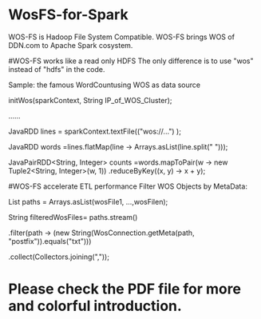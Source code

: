 # WosFS-for-Spark
WOS-FS is Hadoop File System Compatible. WOS-FS brings WOS of DDN.com to Apache Spark cosystem. 


#WOS-FS works like a read only HDFS
The only difference is to use "wos" instead of "hdfs" in the code.

Sample: the famous WordCountusing WOS as data source

initWos(sparkContext, String IP_of_WOS_Cluster);

……

JavaRDD<String> lines = sparkContext.textFile(("wos://...") );

JavaRDD<String> words =lines.flatMap(line -> Arrays.asList(line.split(" ")));

JavaPairRDD<String, Integer> counts =words.mapToPair(w -> new Tuple2<String, Integer>(w, 1))
.reduceByKey((x, y) -> x + y);


#WOS-FS accelerate ETL performance
Filter WOS Objects by MetaData:

List<String> paths = Arrays.asList(wosFile1, …,wosFilen);

String filteredWosFiles= paths.stream()

.filter(path -> (new String(WosConnection.getMeta(path, "postfix")).equals("txt")))

.collect(Collectors.joining(","));

# Please check the PDF file for more and colorful introduction.
